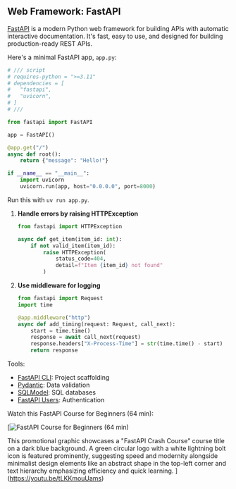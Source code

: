 ## Web Framework: FastAPI

[FastAPI](https://fastapi.tiangolo.com/) is a modern Python web framework for building APIs with automatic interactive documentation. It's fast, easy to use, and designed for building production-ready REST APIs.

Here's a minimal FastAPI app, `app.py`:

```python
# /// script
# requires-python = ">=3.11"
# dependencies = [
#   "fastapi",
#   "uvicorn",
# ]
# ///

from fastapi import FastAPI

app = FastAPI()

@app.get("/")
async def root():
    return {"message": "Hello!"}

if __name__ == "__main__":
    import uvicorn
    uvicorn.run(app, host="0.0.0.0", port=8000)
```

Run this with `uv run app.py`.

1. **Handle errors by raising HTTPException**

   ```python
   from fastapi import HTTPException

   async def get_item(item_id: int):
       if not valid_item(item_id):
           raise HTTPException(
               status_code=404,
               detail=f"Item {item_id} not found"
           )
   ```

2. **Use middleware for logging**

   ```python
   from fastapi import Request
   import time

   @app.middleware("http")
   async def add_timing(request: Request, call_next):
       start = time.time()
       response = await call_next(request)
       response.headers["X-Process-Time"] = str(time.time() - start)
       return response
   ```

Tools:

- [FastAPI CLI](https://fastapi.tiangolo.com/tutorial/fastapi-cli/): Project scaffolding
- [Pydantic](https://pydantic-docs.helpmanual.io/): Data validation
- [SQLModel](https://sqlmodel.tiangolo.com/): SQL databases
- [FastAPI Users](https://fastapi-users.github.io/): Authentication

Watch this FastAPI Course for Beginners (64 min):

[![FastAPI Course for Beginners (64 min)](https://i.ytimg.com/vi_webp/tLKKmouUams/sddefault.webp)

This promotional graphic showcases a "FastAPI Crash Course" course title on a dark blue background. A green circular logo with a white lightning bolt icon is featured prominently, suggesting speed and modernity alongside minimalist design elements like an abstract shape in the top-left corner and text hierarchy emphasizing efficiency and quick learning.
](https://youtu.be/tLKKmouUams)
